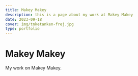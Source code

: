 ```yaml
---
title: Makey Makey
description: this is a page about my work at Makey Makey
date: 2023-09-18
cover: img/tnketanken-frej.jpg
type: portfolio
---
```


# Makey Makey

My work on Makey Makey.